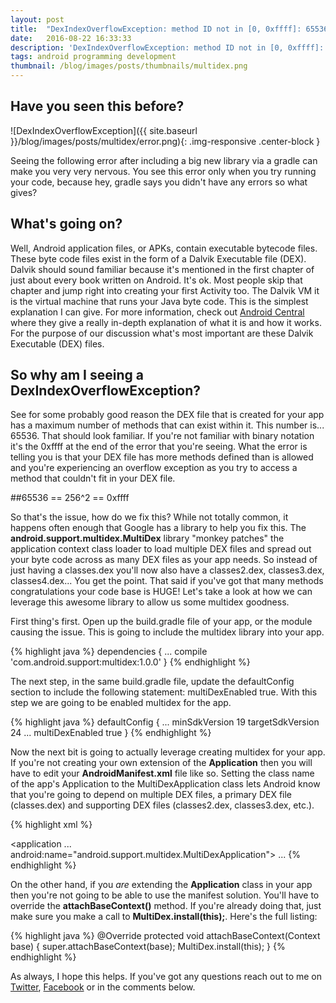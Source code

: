 ```yaml
---
layout: post
title:  "DexIndexOverflowException: method ID not in [0, 0xffff]: 65536"
date:   2016-08-22 16:33:33
description: 'DexIndexOverflowException: method ID not in [0, 0xffff]: 65536. What does this error mean? How can I fix this error? What is multidex? What is DexIndexOverflowException?'
tags: android programming development
thumbnail: /blog/images/posts/thumbnails/multidex.png
---
```


## Have you seen this before?

![DexIndexOverflowException]({{ site.baseurl }}/blog/images/posts/multidex/error.png){: .img-responsive .center-block }

Seeing the following error after including a big new library via a gradle can make you very very nervous. You see this error only when you try running your code, because hey, gradle says you didn't have any errors so what gives?

## What's going on?
Well, Android application files, or APKs, contain executable bytecode files. These byte code files exist in the form of a Dalvik Executable file (DEX). Dalvik should sound familiar because it's mentioned in the first chapter of just about every book written on Android. It's ok. Most people skip that chapter and jump right into creating your first Activity too. The Dalvik VM it is the virtual machine that runs your Java byte code. This is the simplest explanation I can give. For more information, check out [Android Central](http://www.androidcentral.com/android-z-what-dalvik) where they give a really in-depth explanation of what it is and how it works. For the purpose of our discussion what's most important are these Dalvik Executable (DEX) files.

## So why am I seeing a DexIndexOverflowException?
See for some probably good reason the DEX file that is created for your app has a maximum number of methods that can exist within it. This number is... 65536. That should look familiar. If you're not familiar with binary notation it's the 0xffff at the end of the error that you're seeing. What the error is telling you is that your DEX file has more methods defined than is allowed and you're experiencing an overflow exception as you try to access a method that couldn't fit in your DEX file.

##65536 == 256^2 == 0xffff

So that's the issue, how do we fix this? While not totally common, it happens often enough that Google has a library to help you fix this. The **android.support.multidex.MultiDex** library "monkey patches" the application context class loader to load multiple DEX files and spread out your byte code across as many DEX files as your app needs. So instead of just having a classes.dex you'll now also have a classes2.dex, classes3.dex, classes4.dex... You get the point. That said if you've got that many methods congratulations your code base is HUGE! Let's take a look at how we can leverage this awesome library to allow us some multidex goodness.

First thing's first. Open up the build.gradle file of your app, or the module causing the issue. This is going to include the multidex library into your app.

{% highlight java %}
dependencies {
  ...
  compile 'com.android.support:multidex:1.0.0'
}
{% endhighlight %}

The next step, in the same build.gradle file, update the defaultConfig section to include the following statement: multiDexEnabled true. With this step we are going to be enabled multidex for the app.

{% highlight java %}
defaultConfig {
    ...
    minSdkVersion 19
    targetSdkVersion 24
    ...
    multiDexEnabled true
}
{% endhighlight %}

Now the next bit is going to actually leverage creating multidex for your app. If you're not creating your own extension of the **Application** then you will have to edit your **AndroidManifest.xml** file like so. Setting the class name of the app's Application to the MultiDexApplication class lets Android know that you're going to depend on multiple DEX files, a primary DEX file (classes.dex) and supporting DEX files (classes2.dex, classes3.dex, etc.).

{% highlight xml %}

<?xml version="1.0" encoding="utf-8"?>
<manifest xmlns:android="http://schemas.android.com/apk/res/android"
    package="com.example.android.multidex.myapplication">
    <application
        ...
        android:name="android.support.multidex.MultiDexApplication">
        ...
    </application>
</manifest>
{% endhighlight %}

On the other hand, if you *are* extending the **Application** class in your app then you're not going to be able to use the manifest solution. You'll have to override the **attachBaseContext()** method. If you're already doing that, just make sure you make a call to **MultiDex.install(this);**. Here's the full listing:

{% highlight java %}
@Override
protected void attachBaseContext(Context base) {
  super.attachBaseContext(base);
  MultiDex.install(this);
}
{% endhighlight %}

As always, I hope this helps. If you've got any questions reach out to me on [Twitter](https://twitter.com/traversoft), [Facebook](https://facebook.com/traversoft) or in the comments below.
